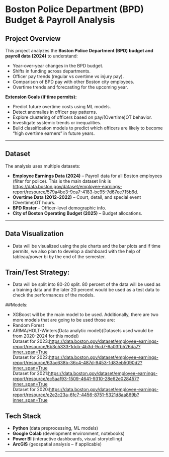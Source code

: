 # Boston Police Department (BPD) Budget & Payroll Analysis  

## Project Overview  
This project analyzes the **Boston Police Department (BPD) budget and payroll data (2024)** to understand:  
- Year-over-year changes in the BPD budget.  
- Shifts in funding across departments.  
- Officer pay trends (regular vs overtime vs injury pay).  
- Comparison of BPD pay with other Boston city employees.  
- Overtime trends and forecasting for the upcoming year.  

 **Extension Goals (if time permits):**  
- Predict future overtime costs using ML models.  
- Detect anomalies in officer pay patterns.  
- Explore clustering of officers based on pay/(Overtime)OT behavior.  
- Investigate systemic trends or inequalities.
- Build classification models to predict which officers are likely to become “high overtime earners” in future years.  
---

## Dataset  
The analysis uses multiple datasets:  
- **Employee Earnings Data (2024)** – Payroll data for all Boston employees (filter for police). This is the main dataset link is https://data.boston.gov/dataset/employee-earnings-report/resource/579a4be3-9ca7-4183-bc95-7d67ee715b6d. 
- **Overtime Data (2012–2022)** – Court, detail, and special event (Overtime)OT hours.  
- **BPD Roster** – Officer-level demographic info.  
- **City of Boston Operating Budget (2025)** – Budget allocations.  

---
## Data Visualization
- Data will be visualized using the pie charts and the bar plots and if time permits, we also plan to develop a dashboard with the help of tableau/power bi by the end of the semester.

## Train/Test Strategy:
- Data will be split into 80-20 split. 80 percent of the data will be used as a training data and the later 20 percent would be used as a test data to check the performances of the models.
  
##Models:
- XGBoost will be the main model to be used. Additionally, there are two more models that are going to be used those are:
- Random Forest
- ARIMA/HOLT-Winters(Data analytic model)(Datasets used would be from 2020-2024 for this model)
  <br/>Dataset for 2023:https://data.boston.gov/dataset/employee-earnings-report/resource/6b3c5333-1dcb-4b3d-9cd7-6a03fb526da7?inner_span=True
  <br/>Dataset for 2022:https://data.boston.gov/dataset/employee-earnings-report/resource/63ac638b-36c4-487d-9453-1d83eb5090d2?inner_span=True
  <br/>Dataset for 2021:https://data.boston.gov/dataset/employee-earnings-report/resource/ec5aaf93-1509-4641-9310-28e62e028457?inner_span=True
  <br/>Dataset for 2020:https://data.boston.gov/dataset/employee-earnings-report/resource/e2e2c23a-6fc7-4456-8751-5321d8aa869b?inner_span=True

## Tech Stack  
- **Python** (data preprocessing, ML models)  
- **Google Colab** (development environment, notebooks)  
- **Power BI** (interactive dashboards, visual storytelling)  
- **ArcGIS** (geospatial analysis – if applicable)  

---
